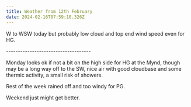 ```yaml
---
title: Weather from 12th February
date: 2024-02-16T07:59:10.326Z
---
```

W to WSW today but probably low cloud and top end wind speed even for HG.

\------------------------------------

Monday looks ok if not a bit on the high side for HG at the Mynd, though may be a long way off to the SW, nice air with good cloudbase and some thermic activity, a small risk of showers.

Rest of the week rained off and too windy for PG.

Weekend just might get better.